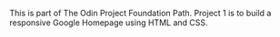This is part of The Odin Project Foundation Path. Project 1 is to build a responsive Google Homepage using HTML and CSS. 

